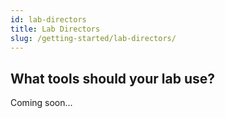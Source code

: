 ```yaml
---
id: lab-directors
title: Lab Directors
slug: /getting-started/lab-directors/
---
```


## What tools should your lab use?

Coming soon...
